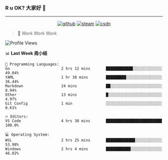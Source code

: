 ### R u OK? 大家好 👋

___

<p align="center">
  <a href="https://bigkjp97.github.io/"><img src="https://img.shields.io/badge/-GitPage-lightgrey" alt="github"></a>
  <a href="https://steamcommunity.com/id/bigkjp/"><img src="https://img.shields.io/badge/-Steam-black" alt="steam"></a>
  <a href="https://blog.csdn.net/qq_38986088"><img src="https://img.shields.io/badge/CSDN-cf000e" alt="csdn"></a>
</p>

> 🧟 Work Work Work

<!--START_SECTION:kjp readme-->
![Profile Views](http://img.shields.io/badge/Mi%20Amigos%E2%99%82%EF%B8%8F-0-ff69b4)

📊 **Last Week 周小结** 

```text
💬 Programming Languages: 
Go                       2 hrs 12 mins       ████████████░░░░░░░░░░░░░   49.04% 
YAML                     1 hr 38 mins        █████████░░░░░░░░░░░░░░░░   36.44% 
Markdown                 24 mins             ██░░░░░░░░░░░░░░░░░░░░░░░   8.94% 
Other                    13 mins             █░░░░░░░░░░░░░░░░░░░░░░░░   4.97% 
Git Config               1 min               ░░░░░░░░░░░░░░░░░░░░░░░░░   0.61%

🔥 Editors: 
VS Code                  4 hrs 30 mins       █████████████████████████   100.0%

💻 Operating System: 
WSL                      2 hrs 25 mins       █████████████░░░░░░░░░░░░   53.98% 
Windows                  2 hrs 4 mins        ███████████░░░░░░░░░░░░░░   46.02%

```


<!--END_SECTION:kjp readme-->

<!--
**bigkjp97/bigkjp97** is a ✨ _special_ ✨ repository because its `README.md` (this file) appears on your GitHub profile.

Here are some ideas to get you started:

- 🔭 I’m currently working on ...
- 🌱 I’m currently learning ...
- 👯 I’m looking to collaborate on ...
- 🤔 I’m looking for help with ...
- 💬 Ask me about ...
- 📫 How to reach me: ...
- 😄 Pronouns: ...
- ⚡ Fun fact: ... -->
